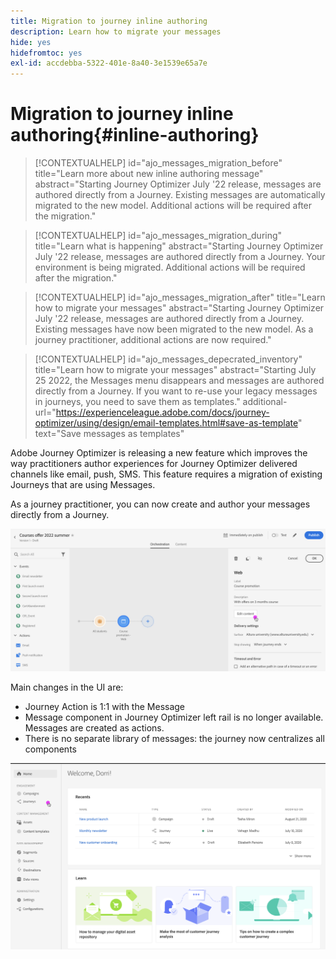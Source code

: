 ```yaml
---
title: Migration to journey inline authoring
description: Learn how to migrate your messages
hide: yes
hidefromtoc: yes
exl-id: accdebba-5322-401e-8a40-3e1539e65a7e
---
```

# Migration to journey inline authoring{#inline-authoring}


>[!CONTEXTUALHELP]
>id="ajo_messages_migration_before"
>title="Learn more about new inline authoring message"
>abstract="Starting Journey Optimizer July '22 release, messages are authored directly from a Journey. Existing messages are automatically migrated to the new model. Additional actions will be required after the migration."

>[!CONTEXTUALHELP]
>id="ajo_messages_migration_during"
>title="Learn what is happening"
>abstract="Starting Journey Optimizer July '22 release, messages are authored directly from a Journey. Your environment is being migrated. Additional actions will be required after the migration."


>[!CONTEXTUALHELP]
>id="ajo_messages_migration_after"
>title="Learn how to migrate your messages"
>abstract="Starting Journey Optimizer July '22 release, messages are authored directly from a Journey. Existing messages have now been migrated to the new model. As a journey practitioner, additional actions are now required."

>[!CONTEXTUALHELP]
>id="ajo_messages_depecrated_inventory"
>title="Learn how to migrate your messages"
>abstract="Starting July 25 2022, the Messages menu disappears and messages are authored directly from a Journey. If you want to re-use your legacy messages in journeys, you need to save them as templates."
>additional-url="https://experienceleague.adobe.com/docs/journey-optimizer/using/design/email-templates.html#save-as-template" text="Save messages as templates"

Adobe Journey Optimizer is releasing a new feature which improves the way practitioners author experiences for Journey Optimizer delivered channels like email, push, SMS. This feature requires a migration of existing Journeys that are using Messages. 

As a journey practitioner, you can now create and author your messages directly from a Journey.

![](assets/inline-message.png)

Main changes in the UI are:

* Journey Action is 1:1 with the Message
* Message component in Journey Optimizer left rail is no longer available. Messages are created as actions.
* There is no separate library of messages: the journey now centralizes all components

![](assets/updated-left-rail.png)
